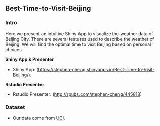 ## Best-Time-to-Visit-Beijing

### Intro

Here we present an intuitive Shiny App to visualize the weather data of Beijing City. There are several features used to describe the weather of Beijing. We will find the optimal time to visit Beijing based on personal choices.

**Shiny App & Presenter**

* Shiny App: (https://stephen-cheng.shinyapps.io/Best-Time-to-Visit-Beijing/).

**Rstudio Presenter**

* Rstudio Presenter: (http://rpubs.com/stephen-cheng/445818)


### Dataset

* Our data come from [UCI](https://archive.ics.uci.edu/ml/datasets/Beijing+PM2.5+Data).
